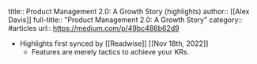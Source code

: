 title:: Product Management 2.0: A Growth Story (highlights)
author:: [[Alex Davis]]
full-title:: "Product Management 2.0: A Growth Story"
category:: #articles
url:: https://medium.com/p/49bc486b62d9

- Highlights first synced by [[Readwise]] [[Nov 18th, 2022]]
	- Features are merely tactics to achieve your KRs.